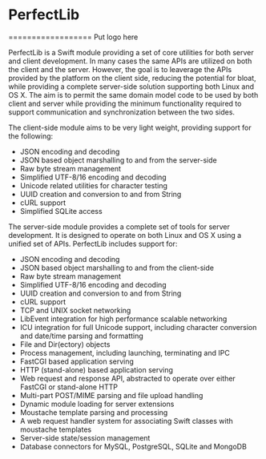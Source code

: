 # PerfectLib
==================
Put logo here

PerfectLib is a Swift module providing a set of core utilities for both server and client development. In many cases the same APIs are utilized on both the client and the server. However, the goal is to leaverage the APIs provided by the platform on the client side, reducing the potential for bloat, while providing a complete server-side solution supporting both Linux and OS X. The aim is to permit the same domain model code to be used by both client and server while providing the minimum functionality required to support communication and synchronization between the two sides.

The client-side module aims to be very light weight, providing support for the following:

* JSON encoding and decoding
* JSON based object marshalling to and from the server-side
* Raw byte stream management
* Simplified UTF-8/16 encoding and decoding
* Unicode related utilities for character testing
* UUID creation and conversion to and from String
* cURL support
* Simplified SQLite access

The server-side module provides a complete set of tools for server development. It is designed to operate on both Linux and OS X using a unified set of APIs. PerfectLib includes support for:

* JSON encoding and decoding
* JSON based object marshalling to and from the client-side
* Raw byte stream management
* Simplified UTF-8/16 encoding and decoding
* UUID creation and conversion to and from String
* cURL support
* TCP and UNIX socket networking
* LibEvent integration for high performance scalable networking
* ICU integration for full Unicode support, including character conversion and date/time parsing and formatting
* File and Dir(ectory) objects
* Process management, including launching, terminating and IPC
* FastCGI based application serving
* HTTP (stand-alone) based application serving
* Web request and response API, abstracted to operate over either FastCGI or stand-alone HTTP
* Multi-part POST/MIME parsing and file upload handling
* Dynamic module loading for server extensions
* Moustache template parsing and processing
* A web request handler system for associating Swift classes with moustache templates
* Server-side state/session management
* Database connectors for MySQL, PostgreSQL, SQLite and MongoDB